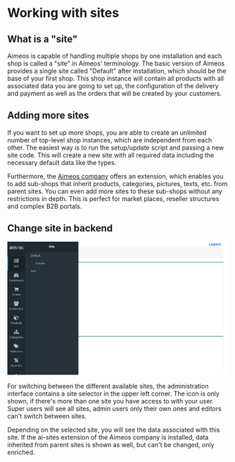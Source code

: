# Working with sites

## What is a "site"

Aimeos is capable of handling multiple shops by one installation and each shop is called a "site" in Aimeos' terminology. The basic version of Aimeos provides a single site called "Default" after installation, which should be the base of your first shop. This shop instance will contain all products with all associated data you are going to set up, the configuration of the delivery and payment as well as the orders that will be created by your customers.

## Adding more sites

If you want to set up more shops, you are able to create an unlimited number of top-level shop instances, which are independent from each other. The easiest way is to run the setup/update script and passing a new site code. This will create a new site with all required data including the necessary default data like the types.

Furthermore, the [Aimeos company](https://aimeos.com/extensions/) offers an extension, which enables you to add sub-shops that inherit products, categories, pictures, texts, etc. from parent sites. You can even add more sites to these sub-shops without any restrictions in depth. This is perfect for market places, reseller structures and complex B2B portals.

## Change site in backend

![Site selector](../_assets/img/Admin-concepts-sites-selector.png)

For switching between the different available sites, the administration interface contains a site selector in the upper left corner. The icon is only shown, if there's more than one site you have access to with your user. Super users will see all sites, admin users only their own ones and editors can't switch between sites.

Depending on the selected site, you will see the data associated with this site. If the ai-sites extension of the Aimeos company is installed, data inherited from parent sites is shown as well, but can't be changed, only enriched.

